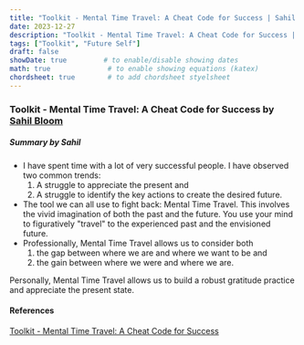 ```yaml
---
title: "Toolkit - Mental Time Travel: A Cheat Code for Success | Sahil Bloom"
date: 2023-12-27
description: "Toolkit - Mental Time Travel: A Cheat Code for Success | Sahil Bloom"
tags: ["Toolkit", "Future Self"]
draft: false
showDate: true         # to enable/disable showing dates
math: true              # to enable showing equations (katex)
chordsheet: true        # to add chordsheet styelsheet
---
```


### Toolkit - Mental Time Travel: A Cheat Code for Success by [Sahil Bloom](https://twitter.com/SahilBloom)

##### Summary by Sahil

* I have spent time with a lot of very successful people. I have observed two common trends: 
  1. A struggle to appreciate the present and 
  2. A struggle to identify the key actions to create the desired future.
* The tool we can all use to fight back: Mental Time Travel. This involves the vivid imagination of both the past and the future. You use your mind to figuratively "travel" to the experienced past and the envisioned future.
* Professionally, Mental Time Travel allows us to consider both 
  1. the gap between where we are and where we want to be and 
  2. the gain between where we were and where we are. 

Personally, Mental Time Travel allows us to build a robust gratitude practice and appreciate the present state.
 
#### References
[Toolkit - Mental Time Travel: A Cheat Code for Success](https://www.sahilbloom.com/newsletter/mental-time-travel-a-cheat-code-for-success)

